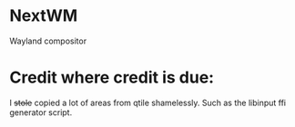 # NextWM

Wayland compositor

# Credit where credit is due:

I ~~stole~~ copied a lot of areas from qtile shamelessly.
Such as the libinput ffi generator script.
